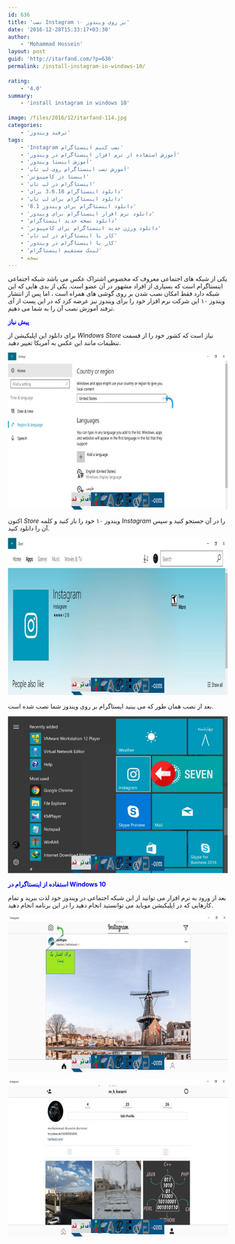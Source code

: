 ```yaml
---
id: 636
title: 'نصب Instagram بر روی ویندوز ۱۰'
date: '2016-12-28T15:33:17+03:30'
author:
    - 'Mohammad Hossein'
layout: post
guid: 'http://itarfand.com/?p=636'
permalink: /install-instagram-in-windows-10/

rating:
    - '4.0'
summary:
    - 'install instagram in windows 10'

image: /files/2016/12/itarfand-114.jpg
categories:
    - 'ترفند ویندوز'
tags:
    - 'Instagram نصب کنیم اینستاگرام'
    - 'آموزش استفاده از نرم افزار اینستاگرام در ویندوز'
    - 'آموزش اینستا ویندوز'
    - 'آموزش نصب اینستاگرام روی لپ تاپ'
    - 'اینستا در کامپیوتر'
    - 'اینستاگرام در لپ تاپ'
    - 'دانلود اینستاگرام 3.6.18 برای'
    - 'دانلود اینستاگرام برای لپ تاپ'
    - 'دانلود اینستاگرام برای ویندوز 8.1'
    - 'دانلود نرم افزار اینستاگرام برای ویندوز'
    - 'دانلود نسخه جدید اینستاگرام'
    - 'دانلود ورژن جدید اینستاگرام برای کامپیوتر'
    - 'کار با اینستاگرام در لپ تاپ'
    - 'کار با اینستاگرام در ویندوز'
    - 'لینک مستقیم اینستاگرام'
    - نسخه
---
```


یکی از شبکه های اجتماعی معروف که مخصوص اشتراک عکس می باشد شبکه اجتماعی اینستاگرام است که بسیاری از افراد مشهور در آن عضو است. یکی از بدی هایی که این شبکه دارد فقط امکان نصب شدن بر روی گوشی های همراه است ، اما پس از انتشار ویندوز ۱۰ این شرکت نرم افزار خود را برای ویندوز نیز عرضه کرد که در این پست از آی ترفند آموزش نصب آن را به شما می دهیم.

<span style="color: #0000ff;">**پیش نیاز**</span>

برای دانلود این اپلیکیشن از *Windows Store* نیاز است که کشور خود را از قسمت تنظیمات مانند این عکس به آمریکا تغییر دهید.

![mhkarami97](/files/2016/12/itarfand-115.jpg)

اکنون *Store* ویندوز ۱۰ خود را باز کنید و کلمه *Instagram* را در آن جستجو کنید و سپس آن را دانلود کنید.

![mhkarami97](/files/2016/12/itarfand-116.jpg)

بعد از نصب همان طور که می بینید ایستاگرام بر روی ویندوز شما نصب شده است.

![mhkarami97](/files/2016/12/itarfand-117.jpg)

<span style="color: #0000ff;">**استفاده از اینستاگرام در Windows 10**</span>

بعد از ورود به نرم افزار می توانید از این شبکه اجتماعی در ویندوز خود لذت ببرید و تمام کارهایی که در اپلیکیشن موباید می توانستید انجام دهید را در این برنامه انجام دهید.

![mhkarami97](/files/2016/12/itarfand-118.jpg)

![mhkarami97](/files/2016/12/itarfand-119.jpg)